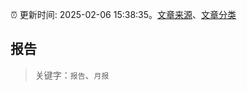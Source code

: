 :alarm_clock: 更新时间: 2025-02-06 15:38:35。[文章来源](/README.md)、[文章分类](/TAGS.md)

## 报告


> 关键字：`报告`、`月报`



